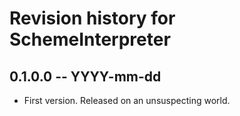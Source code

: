 # Revision history for SchemeInterpreter

## 0.1.0.0 -- YYYY-mm-dd

* First version. Released on an unsuspecting world.
